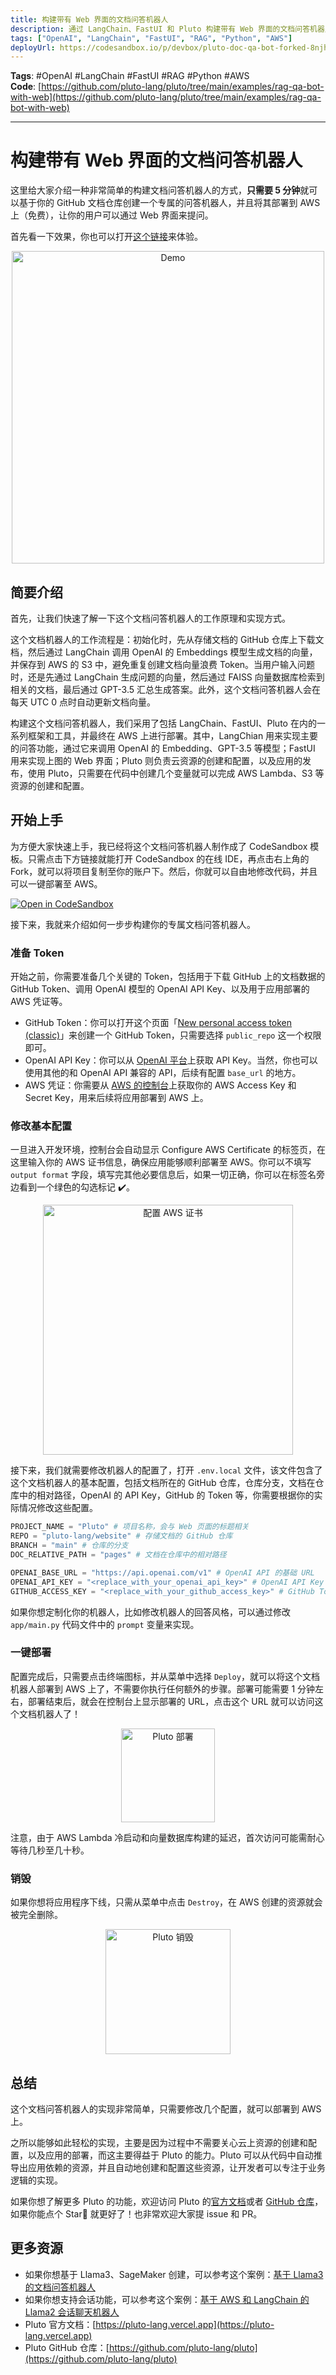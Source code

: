 ```yaml
---
title: 构建带有 Web 界面的文档问答机器人
description: 通过 LangChain、FastUI 和 Pluto 构建带有 Web 界面的文档问答机器人，只需要 5 分钟就可以基于你的 GitHub 文档仓库创建一个专属的 Web 问答机器人。
tags: ["OpenAI", "LangChain", "FastUI", "RAG", "Python", "AWS"]
deployUrl: https://codesandbox.io/p/devbox/pluto-doc-qa-bot-forked-8njh42
---
```



**Tags**: #OpenAI #LangChain #FastUI #RAG #Python #AWS  
**Code**: [https://github.com/pluto-lang/pluto/tree/main/examples/rag-qa-bot-with-web](https://github.com/pluto-lang/pluto/tree/main/examples/rag-qa-bot-with-web)

--- 
# 构建带有 Web 界面的文档问答机器人

这里给大家介绍一种非常简单的构建文档问答机器人的方式，**只需要 5 分钟**就可以基于你的 GitHub 文档仓库创建一个专属的问答机器人，并且将其部署到 AWS 上（免费），让你的用户可以通过 Web 界面来提问。

首先看一下效果，你也可以打开[这个链接](https://xw3vdvjmyp7jig7tmrvrqbisiu0peosf.lambda-url.us-east-1.on.aws/)来体验。

<p align="center">
  <img src="/assets/rag-qa-bot-with-web/doc-qa-bot-web-show.png" alt="Demo" width="500" />
</p>

## 简要介绍

首先，让我们快速了解一下这个文档问答机器人的工作原理和实现方式。

这个文档机器人的工作流程是：初始化时，先从存储文档的 GitHub 仓库上下载文档，然后通过 LangChain 调用 OpenAI 的 Embeddings 模型生成文档的向量，并保存到 AWS 的 S3 中，避免重复创建文档向量浪费 Token。当用户输入问题时，还是先通过 LangChain 生成问题的向量，然后通过 FAISS 向量数据库检索到相关的文档，最后通过 GPT-3.5 汇总生成答案。此外，这个文档问答机器人会在每天 UTC 0 点时自动更新文档向量。

构建这个文档问答机器人，我们采用了包括 LangChain、FastUI、Pluto 在内的一系列框架和工具，并最终在 AWS 上进行部署。其中，LangChian 用来实现主要的问答功能，通过它来调用 OpenAI 的 Embedding、GPT-3.5 等模型；FastUI 用来实现上图的 Web 界面；Pluto 则负责云资源的创建和配置，以及应用的发布，使用 Pluto，只需要在代码中创建几个变量就可以完成 AWS Lambda、S3 等资源的创建和配置。

## 开始上手

为方便大家快速上手，我已经将这个文档问答机器人制作成了 CodeSandbox 模板。只需点击下方链接就能打开 CodeSandbox 的在线 IDE，再点击右上角的 Fork，就可以将项目复制至你的账户下。然后，你就可以自由地修改代码，并且可以一键部署至 AWS。

[![Open in CodeSandbox](https://codesandbox.io/static/img/play-codesandbox.svg)](https://codesandbox.io/p/devbox/pluto-doc-qa-bot-forked-8njh42)

接下来，我就来介绍如何一步步构建你的专属文档问答机器人。

### 准备 Token

开始之前，你需要准备几个关键的 Token，包括用于下载 GitHub 上的文档数据的 GitHub Token、调用 OpenAI 模型的 OpenAI API Key、以及用于应用部署的 AWS 凭证等。

- GitHub Token：你可以打开这个页面「[New personal access token (classic)](https://github.com/settings/tokens/new)」来创建一个 GitHub Token，只需要选择 `public_repo` 这一个权限即可。
- OpenAI API Key：你可以从 [OpenAI 平台](https://platform.openai.com/account/api-keys)上获取 API Key。当然，你也可以使用其他的和 OpenAI API 兼容的 API，后续有配置 `base_url` 的地方。
- AWS 凭证：你需要从 [AWS 的控制台](https://us-east-1.console.aws.amazon.com/iam/home?region=us-east-1#security_credential)上获取你的 AWS Access Key 和 Secret Key，用来后续将应用部署到 AWS 上。

### 修改基本配置

一旦进入开发环境，控制台会自动显示 Configure AWS Certificate 的标签页，在这里输入你的 AWS 证书信息，确保应用能够顺利部署至 AWS。你可以不填写 `output format` 字段，填写完其他必要信息后，如果一切正确，你可以在标签名旁边看到一个绿色的勾选标记 ✔️。

<p align="center">
  <img src="/assets/getting-started/getting-started-online-config-aws.png" alt="配置 AWS 证书" width="400" />
</p>

接下来，我们就需要修改机器人的配置了，打开 `.env.local` 文件，该文件包含了这个文档机器人的基本配置，包括文档所在的 GitHub 仓库，仓库分支，文档在仓库中的相对路径，OpenAI 的 API Key，GitHub 的 Token 等，你需要根据你的实际情况修改这些配置。

```python
PROJECT_NAME = "Pluto" # 项目名称，会与 Web 页面的标题相关
REPO = "pluto-lang/website" # 存储文档的 GitHub 仓库
BRANCH = "main" # 仓库的分支
DOC_RELATIVE_PATH = "pages" # 文档在仓库中的相对路径

OPENAI_BASE_URL = "https://api.openai.com/v1" # OpenAI API 的基础 URL
OPENAI_API_KEY = "<replace_with_your_openai_api_key>" # OpenAI API Key
GITHUB_ACCESS_KEY = "<replace_with_your_github_access_key>" # GitHub Token
```

如果你想定制化你的机器人，比如修改机器人的回答风格，可以通过修改 `app/main.py` 代码文件中的 `prompt` 变量来实现。

### 一键部署

配置完成后，只需要点击终端图标，并从菜单中选择 `Deploy`，就可以将这个文档机器人部署到 AWS 上了，不需要你执行任何额外的步骤。部署可能需要 1 分钟左右，部署结束后，就会在控制台上显示部署的 URL，点击这个 URL 就可以访问这个文档机器人了！

<p align="center">
  <img src="/assets/getting-started/getting-started-online-deploy.png" alt="Pluto 部署" width="150" />
</p>

注意，由于 AWS Lambda 冷启动和向量数据库构建的延迟，首次访问可能需耐心等待几秒至几十秒。

### 销毁

如果你想将应用程序下线，只需从菜单中点击 `Destroy`，在 AWS 创建的资源就会被完全删除。

<p align="center">
  <img src="/assets/getting-started/getting-started-online-destroy.png" alt="Pluto 销毁" width="200" />
</p>

## 总结

这个文档问答机器人的实现非常简单，只需要修改几个配置，就可以部署到 AWS 上。

之所以能够如此轻松的实现，主要是因为过程中不需要关心云上资源的创建和配置，以及应用的部署，而这主要得益于 Pluto 的能力。Pluto 可以从代码中自动推导出应用依赖的资源，并且自动地创建和配置这些资源，让开发者可以专注于业务逻辑的实现。

如果你想了解更多 Pluto 的功能，欢迎访问 Pluto 的[官方文档](https://pluto-lang.vercel.app)或者 [GitHub 仓库](https://github.com/pluto-lang/pluto)，如果你能点个 Star🌟 就更好了！也非常欢迎大家提 issue 和 PR。

## 更多资源

- 如果你想基于 Llama3、SageMaker 创建，可以参考这个案例：[基于 Llama3 的文档问答机器人](https://pluto-lang.vercel.app/cookbook/rag-qa-bot-llama3)
- 如果你想支持会话功能，可以参考这个案例：[基于 AWS 和 LangChain 的 Llama2 会话聊天机器人](https://pluto-lang.vercel.app/zh-CN/cookbook/langchain-llama2-chatbot-sagemaker-python)
- Pluto 官方文档：[https://pluto-lang.vercel.app](https://pluto-lang.vercel.app)
- Pluto GitHub 仓库：[https://github.com/pluto-lang/pluto](https://github.com/pluto-lang/pluto)
